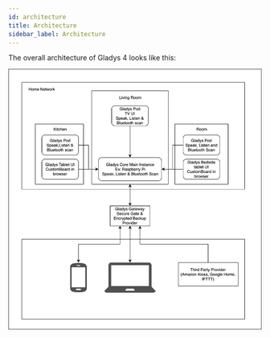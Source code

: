 ```yaml
---
id: architecture
title: Architecture
sidebar_label: Architecture
---
```


The overall architecture of Gladys 4 looks like this:

![Gladys Assistant 4 Architecture](../../static/img/docs/en/architecture/gladys-4-overall-architecture.png)
